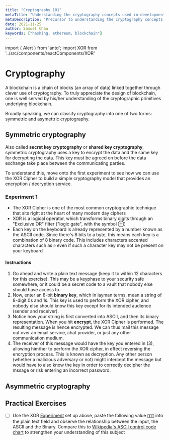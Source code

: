 ```yaml
---
title: "Cryptography 101"
metaTitle: "Understanding the cryptography concepts used in development of blockchain protocols"
metaDescription: "Precursor to understanding the cryptography concepts that inspire Blockchain and the original Bitcoin protocol"
date: 2021-11-25
author: Samuel Chan
keywords: ["hashing, ethereum, blockchain"]
---
```

import { Alert } from 'antd';
import XOR from '../src/components/reactComponents/XOR'

# Cryptography
A blockchain is a chain of blocks (an array of data) linked together through clever use of cryptography. To truly appreciate the design of blockchain, one is well served by his/her understanding of the cryptographic primitives underlying blockchain.

Broadly speaking, we can classify cryptography into one of two forms: symmetric and asymettric cryptography.

## Symmetric cryptography
Also called **secret key cryptography** or **shared key cryptography**, symmetric cryptography uses a key to encrypt the data and the same key for decrypting the data. This key must be agreed on before the data exchange take place between the communicating parties.

To understand this, move onto the first experiment to see how we can use the XOR Cipher to build a simple cryptography model that provides an encryption / decryption service.

### Experiment 1
- The XOR Cipher is one of the most common cryptographic technique that sits right at the heart of many modern day ciphers  
- XOR is a logical operator, which transforms binary digits through an "Exclusive OR" filter ("logic gate", with the symbol ⊕)
- Each key on the keyboard is already represented by a number known as the ASCII code. Since there's 8 bits to a byte, this means each key is a combination of 8 binary code. This includes characters accented characters such as `é` even if such a character key may not be present on your keyboard

#### Instructions
 
1. Go ahead and write a plain text message (keep it to within 12 characters for this exercise). This may be a keyphase to your security safe somewhere, or it could be a secret code to a vault that nobody else should have access to. 
2. Now, enter an 8-bit **binary key**, which in layman terms, mean a string of 8-digit 0s and 1s. This key is used to perform the XOR cipher, and nobody else should know this key except for its intended audience (sender and receiver).
3. Notice how your string is first converted into ASCII, and then its binary representation. When you hit **encrypt**, the XOR Cipher is performed. The resulting message is hence encrypted. We can thus mail this message out over an email service, chat provider, or just any other communication medium.
4. The receiver of this message would have the key you entered in (3), allowing him/her to perform the XOR cipher, in effect reversing the encryption process. This is known as decryption. Any other person (whether a malicious adversary or not) might intercept the message but would have to also know the key in order to correctly decipher the mssage or risk entering an incorrect password.

<XOR />

## Asymmetric cryptography




## Practical Exercises
- [ ] Use the XOR [Experiment](#experiment1) set up above, paste the following value `` into the plain text field and observe the relationship between the input, the ASCII and the Binary. Compare this to [Wikipedia's ASCII control code chart](https://en.wikipedia.org/wiki/ASCII#Control_code_chart) to strengthen your understanding of this subject
